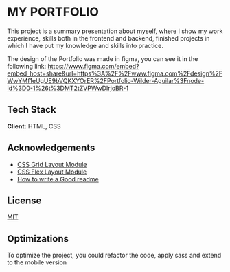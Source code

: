 
# MY PORTFOLIO

This project is a summary presentation about myself, where I show my work experience, skills both in the frontend and backend, finished projects in which I have put my knowledge and skills into practice.

The design of the Portfolio was made in figma, you can see it in the following link: https://www.figma.com/embed?embed_host=share&url=https%3A%2F%2Fwww.figma.com%2Fdesign%2FWwYMf1eUgUE9bVQKXYOrER%2FPortfolio-Wilder-Aguilar%3Fnode-id%3D0-1%26t%3DMT2tZVPWwDIrjoBR-1

## Tech Stack

**Client:** HTML, CSS


## Acknowledgements

 - [CSS Grid Layout Module](https://www.w3schools.com/css/css_grid.asp)
 - [CSS Flex Layout Module](https://www.w3schools.com/css/css3_flexbox.asp)
 - [How to write a Good readme](https://bulldogjob.com/news/449-how-to-write-a-good-readme-for-your-github-project)


## License

[MIT](https://choosealicense.com/licenses/mit/)


## Optimizations

To optimize the project, you could refactor the code, apply sass and extend to the mobile version
